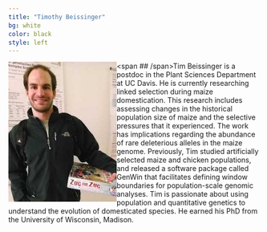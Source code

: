 ```yaml
---
title: "Timothy Beissinger"
bg: white
color: black
style: left
---
```


<div style="float: left">
    <img src="img/2014-03-12 20.50.42.jpg" alt="Picture of me" title="Picture"/>
</div>

<span ## <Tim Beissinger>/span>Tim Beissinger is a postdoc in the Plant Sciences Department at UC Davis.  He is currently researching linked selection during maize domestication. This research includes assessing changes in the historical population size of maize and the selective pressures that it experienced. The work has implications regarding the abundance of rare deleterious alleles in the maize genome. Previously, Tim studied artificially selected maize and chicken populations, and released a software package called GenWin that facilitates defining window boundaries for population-scale genomic analyses. Tim is passionate about using population and quantitative genetics to understand the evolution of domesticated species. He earned his PhD from the University of Wisconsin, Madison.


